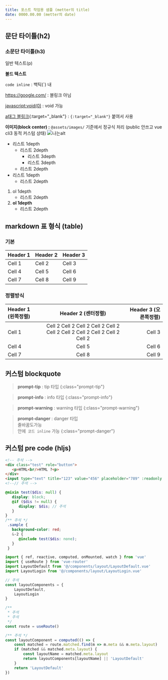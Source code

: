 ```yaml
---
title: 포스트 작업용 샘플 (metter의 title) 
date: 0000.00.00 (metter의 date)
---
```


## 문단 타이틀(h2)
### 소문단 타이틀(h3)

일반 텍스트(p)

**볼드 텍스트**

`code inline` : 백틱(`) 내

https://google.com/  : 블링크 아님

[javascript:void(0)](javascript:void(0)) : void 가능

[a태그 블링크](https://google.com/){:target="_blank"} : `{:target="_blank"}` 붙여서 사용

<!-- // 삼도리 배포시 -->
<!-- [첨부파일](@/assets/file/휴가신청서_이름_00월.docx) : `@assets/file/` 기준에서 정규식 처리 (public 안쓰고 vue cli3 동적 커스텀 상태) -->

**이미지(block center) :** `@assets/images/` 기준에서 정규식 처리 (public 안쓰고 vue cli3 동적 커스텀 상태)
![나는alt](@/assets/images/common/img_user_background_4.png)   



* 리스트 1depth
   - 리스트 2depth
      - 리스트 3depth
      - 리스트 3depth
   - 리스트 2depth
* 리스트 1depth
   - 리스트 2depth

1. ol 1depth
   - 리스트 2depth
2. **ol 1depth**
   - 리스트 2depth

## markdown 표 형식 (table)

### 기본
| Header 1 | Header 2 | Header 3 |
| -------- | -------- | -------- |
| Cell 1   | Cell 2   | Cell 3   |
| Cell 4   | Cell 5   | Cell 6   |
| Cell 7   | Cell 8   | Cell 9   |

### 정렬방식

| Header 1 (왼쪽정렬) | Header 2 (센터정렬) | Header 3 (오른쪽정렬) |
| :---------------------- | :-----------------------: | -----------------------: |
| Cell 1                  | Cell 2 Cell 2 Cell 2 Cell 2 Cell 2 Cell 2 Cell 2 Cell 2 Cell 2 Cell 2 Cell 2                    | Cell 3                   |
| Cell 4                  | Cell 5                    | Cell 6                   |
| Cell 7                  | Cell 8                    | Cell 9                   |


## 커스텀 blockquote

> **prompt-tip** : tip 타입
{:class="prompt-tip"}

> **prompt-info** : info 타입
{:class="prompt-info"}

> **prompt-warning** : warning 타입
{:class="prompt-warning"}

> **prompt-danger** : danger 타입<br>줄바꿈도가능<br>안에` 코드 inline` 가능
{:class="prompt-danger"}


## 커스텀 pre code (hljs)

```html
<!-- 주석 -->
<div class="test" role="button">
   <p>HTML<br/>HTML ?<p>
</div>
<input type="text" title="123" value="456" placeholder="789" :readonly />
<!--// 주석 -->
```

```scss
@mixin test($dis: null) {
   display: block;
   @if ($dis != null) { 
      display: $dis; // 주석
   }
}
/** 주석 */
 .sample {
   background-color: red;
   &-2 {
      @include test($dis: none);
   }
 }
```

```js
import { ref, reactive, computed, onMounted, watch } from 'vue'
import { useRoute } from 'vue-router'
import LayoutDefault from '@/components/layout/LayoutDefault.vue'
import LayoutLogin from '@/components/layout/LayoutLogin.vue'

// 주석
const layoutComponents = {
    LayoutDefault,
    LayoutLogin
}

/**
 * 주석
 * 주석
 */
const route = useRoute()

/** 주석 */
const layoutComponent = computed(() => {
    const matched = route.matched.find(m => m.meta && m.meta.layout)
    if (matched && matched.meta.layout) {
        const layoutName = matched.meta.layout
        return layoutComponents[layoutName] || 'LayoutDefault'
    }
    return 'LayoutDefault'
})
```